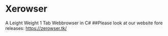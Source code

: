 # Xerowser
A Leight Weight 1 Tab Webbrowser in C#
##Please look at our website fore releases: https://zerowser.tk/
